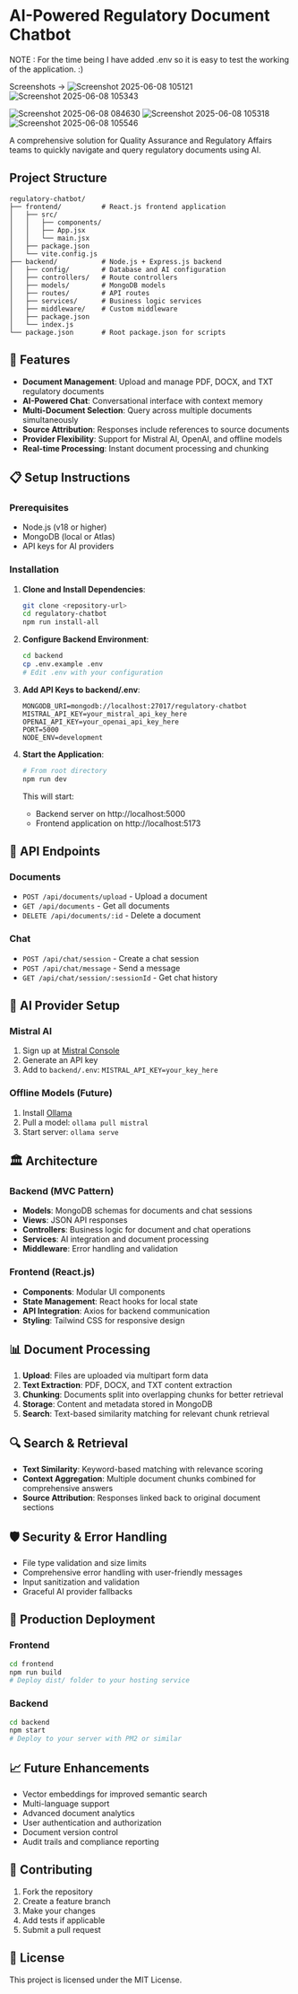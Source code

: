 # AI-Powered Regulatory Document Chatbot
NOTE : For the time being I have added .env so it is easy to test the working of the application. :)


Screenshots ->
![Screenshot 2025-06-08 105121](https://github.com/user-attachments/assets/25c18cfb-caa5-4098-ab6d-e849b28376b5)
![Screenshot 2025-06-08 105343](https://github.com/user-attachments/assets/3f84dc92-21d6-4707-997a-b7e81ea5122e)
 
![Screenshot 2025-06-08 084630](https://github.com/user-attachments/assets/c833aff2-ccc4-4809-8a3b-da65e707983f)
![Screenshot 2025-06-08 105318](https://github.com/user-attachments/assets/f9734608-cc6e-4be7-b48c-5936ec320706)
![Screenshot 2025-06-08 105546](https://github.com/user-attachments/assets/6905f795-3a32-4aae-b334-eddeeef003d6)


A comprehensive solution for Quality Assurance and Regulatory Affairs teams to quickly navigate and query regulatory documents using AI.

##  Project Structure

```
regulatory-chatbot/
├── frontend/          # React.js frontend application
│   ├── src/
│   │   ├── components/
│   │   ├── App.jsx
│   │   └── main.jsx
│   ├── package.json
│   └── vite.config.js
├── backend/           # Node.js + Express.js backend
│   ├── config/        # Database and AI configuration
│   ├── controllers/   # Route controllers
│   ├── models/        # MongoDB models
│   ├── routes/        # API routes
│   ├── services/      # Business logic services
│   ├── middleware/    # Custom middleware
│   ├── package.json
│   └── index.js
└── package.json       # Root package.json for scripts
```

## 🚀 Features

- **Document Management**: Upload and manage PDF, DOCX, and TXT regulatory documents
- **AI-Powered Chat**: Conversational interface with context memory
- **Multi-Document Selection**: Query across multiple documents simultaneously
- **Source Attribution**: Responses include references to source documents
- **Provider Flexibility**: Support for Mistral AI, OpenAI, and offline models
- **Real-time Processing**: Instant document processing and chunking

## 📋 Setup Instructions

### Prerequisites
- Node.js (v18 or higher)
- MongoDB (local or Atlas)
- API keys for AI providers

### Installation

1. **Clone and Install Dependencies**:
   ```bash
   git clone <repository-url>
   cd regulatory-chatbot
   npm run install-all
   ```

2. **Configure Backend Environment**:
   ```bash
   cd backend
   cp .env.example .env
   # Edit .env with your configuration
   ```

3. **Add API Keys to backend/.env**:
   ```env
   MONGODB_URI=mongodb://localhost:27017/regulatory-chatbot
   MISTRAL_API_KEY=your_mistral_api_key_here
   OPENAI_API_KEY=your_openai_api_key_here
   PORT=5000
   NODE_ENV=development
   ```

4. **Start the Application**:
   ```bash
   # From root directory
   npm run dev
   ```

   This will start:
   - Backend server on http://localhost:5000
   - Frontend application on http://localhost:5173

## 🔧 API Endpoints

### Documents
- `POST /api/documents/upload` - Upload a document
- `GET /api/documents` - Get all documents
- `DELETE /api/documents/:id` - Delete a document

### Chat
- `POST /api/chat/session` - Create a chat session
- `POST /api/chat/message` - Send a message
- `GET /api/chat/session/:sessionId` - Get chat history

## 🤖 AI Provider Setup

### Mistral AI
1. Sign up at [Mistral Console](https://console.mistral.ai/)
2. Generate an API key
3. Add to `backend/.env`: `MISTRAL_API_KEY=your_key_here`

### Offline Models (Future)
1. Install [Ollama](https://ollama.ai/)
2. Pull a model: `ollama pull mistral`
3. Start server: `ollama serve`

## 🏛️ Architecture

### Backend (MVC Pattern)
- **Models**: MongoDB schemas for documents and chat sessions
- **Views**: JSON API responses
- **Controllers**: Business logic for document and chat operations
- **Services**: AI integration and document processing
- **Middleware**: Error handling and validation

### Frontend (React.js)
- **Components**: Modular UI components
- **State Management**: React hooks for local state
- **API Integration**: Axios for backend communication
- **Styling**: Tailwind CSS for responsive design

## 📊 Document Processing

1. **Upload**: Files are uploaded via multipart form data
2. **Text Extraction**: PDF, DOCX, and TXT content extraction
3. **Chunking**: Documents split into overlapping chunks for better retrieval
4. **Storage**: Content and metadata stored in MongoDB
5. **Search**: Text-based similarity matching for relevant chunk retrieval

## 🔍 Search & Retrieval

- **Text Similarity**: Keyword-based matching with relevance scoring
- **Context Aggregation**: Multiple document chunks combined for comprehensive answers
- **Source Attribution**: Responses linked back to original document sections

## 🛡️ Security & Error Handling

- File type validation and size limits
- Comprehensive error handling with user-friendly messages
- Input sanitization and validation
- Graceful AI provider fallbacks

## 🚀 Production Deployment

### Frontend
```bash
cd frontend
npm run build
# Deploy dist/ folder to your hosting service
```

### Backend
```bash
cd backend
npm start
# Deploy to your server with PM2 or similar
```

## 📈 Future Enhancements

- Vector embeddings for improved semantic search
- Multi-language support
- Advanced document analytics
- User authentication and authorization
- Document version control
- Audit trails and compliance reporting

## 🤝 Contributing

1. Fork the repository
2. Create a feature branch
3. Make your changes
4. Add tests if applicable
5. Submit a pull request

## 📄 License

This project is licensed under the MIT License.
